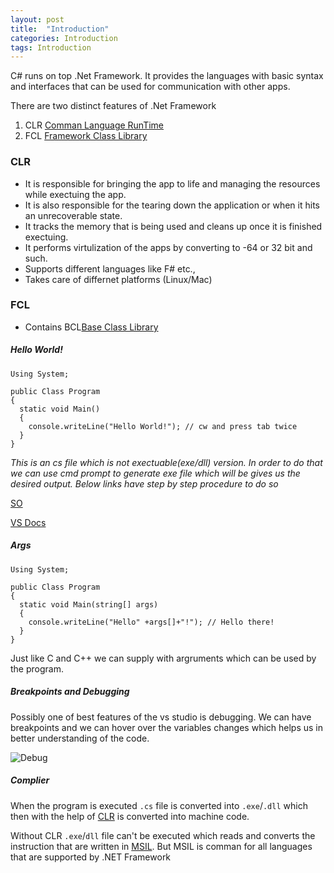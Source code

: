 ```yaml
---
layout: post
title:  "Introduction"
categories: Introduction
tags: Introduction
---
```


C# runs on top .Net Framework. It provides the languages with basic syntax and interfaces that can be used for communication with other apps.

There are two distinct features of .Net Framework
1. CLR [Comman Language RunTime](https://docs.microsoft.com/en-us/dotnet/standard/clr)
2. FCL [Framework Class Library](https://docs.microsoft.com/en-us/dotnet/standard/framework-libraries)

### CLR
- It is responsible for bringing the app to life and managing the resources while exectuing the app.
- It is also responsible for the tearing down the application or when it hits an unrecoverable state.
- It tracks the memory that is being used and cleans up once it is finished exectuing. 
- It performs virtulization of the apps by converting to -64 or 32 bit and such.
- Supports different languages like F# etc.,
- Takes care of differnet platforms (Linux/Mac)

### FCL
- Contains BCL[Base Class Library](https://docs.microsoft.com/en-us/dotnet/standard/framework-libraries)

##### Hello World!
```
Using System;

public Class Program
{
  static void Main()
  {
    console.writeLine("Hello World!"); // cw and press tab twice
  }
}
```
_This is an cs file which is not exectuable(exe/dll) version. In order to do that we can use cmd prompt to generate exe file 
which will be gives us the desired output. Below links have step by step procedure to do so_

[SO](https://stackoverflow.com/questions/21476588/where-is-developer-command-prompt-for-vs2013)

[VS Docs](https://docs.microsoft.com/en-us/dotnet/framework/tools/developer-command-prompt-for-vs)

##### Args
```
Using System;

public Class Program
{
  static void Main(string[] args)
  {
    console.writeLine("Hello" +args[]+"!"); // Hello there! 
  }
}
```

Just like C and C++ we can supply with argruments which can be used by the program.

##### Breakpoints and Debugging

Possibly one of best features of the vs studio is debugging. We can have breakpoints and we can hover over the variables changes which helps us in better understanding of the code.

![Debug](https://user-images.githubusercontent.com/8538409/29741918-9d52856a-8a93-11e7-8007-8351c3d64bdc.PNG)

##### Complier

When the program is executed `.cs` file is converted into `.exe`/`.dll`  which then with the help of [CLR](https://en.wikipedia.org/wiki/Common_Language_Runtime) is converted into machine code. 

Without CLR `.exe`/`dll` file can't be executed which reads and converts the instruction that are written in [MSIL](https://en.wikipedia.org/wiki/Common_Intermediate_Language). But MSIL is comman for all languages that are supported by .NET Framework
